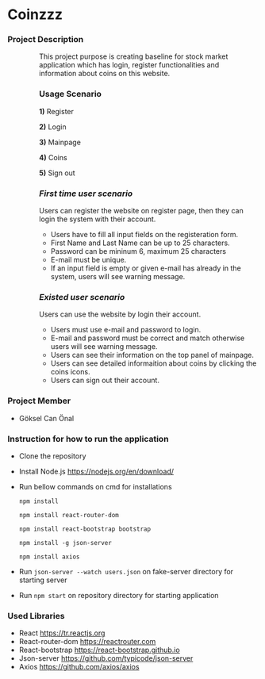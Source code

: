 # Coinzzz

### Project Description

<ul style="margin-left: 40px; list-style-type: none;">
  
This project purpose is creating baseline for stock market application which has login, register functionalities and information about coins on this website.

### Usage Scenario

**1)** Register

**2)** Login

**3)** Mainpage

**4)** Coins

**5)** Sign out


### <i>First time user scenario </i>

Users can register the website on register page, then they can login the system with their account.

 - Users have to fill all input fields on the registeration form.
 - First Name and Last Name can be up to 25 characters.
 - Password can be mininum 6, maximum 25 characters
 - E-mail must be unique.
 - If an input field is empty or given e-mail has already in the system, users will see warning message.

### <i>Existed user scenario </i>
Users can use the website by login their account.
  - Users must use e-mail and password to login.
  - E-mail and password must be correct and match otherwise users will see warning message.
  - Users can see their information on the top panel of mainpage.
  - Users can see detailed informaition about coins by clicking the coins icons.
  - Users can sign out their account. 

</ul>
  
### Project Member
  - Göksel Can Önal
  
### Instruction for how to run the application
  - Clone the repository
  - Install Node.js https://nodejs.org/en/download/
  - Run bellow commands on cmd for installations
  
    ```npm install```
  
    ```npm install react-router-dom```
  
    ```npm install react-bootstrap bootstrap```
  
    ```npm install -g json-server```
  
    ```npm install axios```
  
  - Run ```json-server --watch users.json``` on fake-server directory for starting server
  - Run ```npm start``` on repository directory for starting application


### Used Libraries
  - React https://tr.reactjs.org
  - React-router-dom https://reactrouter.com
  - React-bootstrap https://react-bootstrap.github.io
  - Json-server https://github.com/typicode/json-server
  - Axios https://github.com/axios/axios
